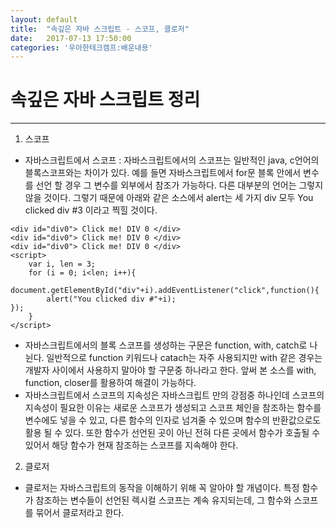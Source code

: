 ```yaml
---
layout: default
title:  "속깊은 자바 스크립트 - 스코프, 클로저"
date:   2017-07-13 17:50:00
categories: '우아한테크캠프:배운내용'
---
```


# 속깊은 자바 스크립트 정리
- - - -
1. 스코프
* 자바스크립트에서 스코프 : 자바스크립트에서의 스코프는 일반적인 java, c언어의 블록스코프와는 차이가 있다. 예를 들면 자바스크립트에서 for문 블록 안에서 변수를 선언 할 경우 그 변수를 외부에서 참조가 가능하다. 다른 대부분의 언어는 그렇지 않을 것이다.  그렇기 때문에 아래와 같은 소스에서 alert는 세 가지 div 모두 You clicked div #3 이라고 찍힐 것이다.

```
<div id="div0"> Click me! DIV 0 </div>
<div id="div0"> Click me! DIV 0 </div>
<div id="div0"> Click me! DIV 0 </div>
<script>
	var i, len = 3;
	for (i = 0; i<len; i++){
		document.getElementById("div"+i).addEventListener("click",function(){
		alert("You clicked div #"+i);
});
	}
</script>
```
* 자바스크립트에서의 블록 스코프를 생성하는 구문은 function, with, catch로 나뉜다. 일반적으로 function 키워드나 catach는 자주 사용되지만 with 같은 경우는 개발자 사이에서 사용하지 말아야 할 구문중 하나라고 한다. 앞써 본 소스를 with, function, closer를 활용하여 해결이 가능하다.
* 자바스크립트에서 스코프의 지속성은 자바스크립트 만의 강점중 하나인데 스코프의 지속성이 필요한 이유는 새로운 스코프가 생성되고 스코프 체인을 참조하는 함수를 변수에도 넣을 수 있고, 다른 함수의 인자로 넘겨줄 수 있으며 함수의 반환값으로도 활용 될 수 있다. 또한 함수가 선언된 곳이 아닌 전혀 다른 곳에서 함수가 호출될 수 있어서 해당 함수가 현재 참조하는 스코프를 지속해야 한다.

2. 클로저 
* 클로저는 자바스크립트의 동작을 이해하기 위해 꼭 알아야 할 개념이다. 특정 함수가 참조하는 변수들이 선언된 렉시컬 스코프는 계속 유지되는데, 그 함수와 스코프를 묶어서 클로저라고 한다.
